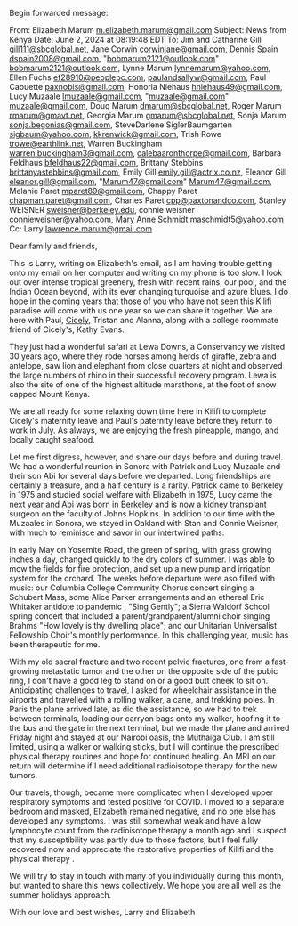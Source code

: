 

Begin forwarded message:

From: Elizabeth Marum <m.elizabeth.marum@gmail.com>
Subject: News from Kenya
Date: June 2, 2024 at 08:19:48 EDT
To: Jim and Catharine Gill <gill111@sbcglobal.net>, Jane Corwin <corwinjane@gmail.com>, Dennis Spain <dspain2008@gmail.com>, "bobmarum2121@outlook.com" <bobmarum2121@outlook.com>, Lynne Marum <lynnemarum@yahoo.com>, Ellen Fuchs <ef28910@peoplepc.com>, paulandsallyw@gmail.com, Paul Caouette <paxnobis@gmail.com>, Honoria Niehaus <hniehaus49@gmail.com>, Lucy Muzaale <lmuzaale@gmail.com>, "muzaale@gmail.com" <muzaale@gmail.com>, Doug Marum <dmarum@sbcglobal.net>, Roger Marum <rmarum@gmavt.net>, Georgia Marum <gmarum@sbcglobal.net>, Sonja Marum <sonja.begonias@gmail.com>, SteveDarlene SiglerBaumgarten <sigbaum@yahoo.com>, kkrenwick@gmail.com, Trish Rowe <trowe@earthlink.net>, Warren Buckingham <warren.buckingham3@gmail.com>, calebaaronthorpe@gmail.com, Barbara Feldhaus <bfeldhaus22@gmail.com>, Brittany Stebbins <brittanyastebbins@gmail.com>, Emily Gill <emily.gill@actrix.co.nz>, Eleanor Gill <eleanor.gill@gmail.com>, "Marum47@gmail.com" <Marum47@gmail.com>, Melanie Paret <mparet89@gmail.com>, Chappy Paret <chapman.paret@gmail.com>, Charles Paret <cpp@paxtonandco.com>, Stanley WEISNER <sweisner@berkeley.edu>, connie weisner <connieweisner@yahoo.com>, Mary Anne Schmidt <maschmidt5@yahoo.com>
Cc: Larry <lawrence.marum@gmail.com>

Dear family and friends,

This is Larry, writing on Elizabeth's email, as I am having trouble getting onto my email on her computer and writing on my phone is too slow. I look out over intense tropical greenery, fresh with recent rains, our pool, and the Indian Ocean beyond, with its ever changing turquoise and azure blues. I do hope in the coming years that those of you who have not seen this Kilifi paradise will come with us one year so we can share it together. We are here with Paul, [Cicely](https://doctors.adventisthealth.org/provider/Cicely+Chen/1342158), Tristan and Alanna, along with a college roommate friend of Cicely's, Kathy Evans. 

They just had a wonderful safari at Lewa Downs, a Conservancy we visited 30 years ago, where they rode horses among herds of giraffe, zebra and antelope, saw lion and elephant from close quarters at night and observed the large numbers of rhino in their successful recovery program. Lewa is also the site of one of the highest altitude marathons, at the foot of snow capped Mount Kenya.

 We are all ready for some relaxing down time here in Kilifi to complete Cicely's maternity leave and Paul's paternity leave before they return to work in July. As always, we are enjoying the fresh pineapple, mango, and locally caught seafood.

Let me first digress, however, and share our days before and during travel. We had a wonderful reunion in Sonora with Patrick and Lucy Muzaale and their son Abi for several days before we departed. Long friendships are certainly a treasure, and a half century is a rarity. Patrick came to Berkeley in 1975 and studied social welfare with Elizabeth in 1975, Lucy came the next year and Abi was born in Berkeley and is now a kidney transplant surgeon on the faculty of Johns Hopkins. In addition to our time with the Muzaales in Sonora, we stayed in Oakland with Stan and Connie Weisner, with much to reminisce and savor in our intertwined paths.

In early May on Yosemite Road, the green of spring, with grass growing inches a day, changed quickly to the dry colors of summer. I was able to mow the fields for fire protection, and set up a new pump and irrigation system for the orchard. The weeks before departure were aso filled with music: our Columbia College Community Chorus concert singing a Schubert Mass, some Alice Parker arrangements and an ethereal Eric Whitaker antidote to pandemic , "Sing Gently"; a Sierra Waldorf School spring concert that included a parent/grandparent/alumni choir singing Brahms "How lovely is thy dwelling place"; and our Unitarian Universalist Fellowship Choir's monthly performance. In this challenging year, music has been therapeutic for me. 

With my old sacral fracture and two recent pelvic fractures, one from a fast-growing metastatic tumor and the other on the opposite side of the pubic ring, I don't have a good leg to stand on or a good butt cheek to sit on. Anticipating challenges to travel, I asked for wheelchair assistance in the airports and travelled with a rolling walker, a cane, and trekking poles. In Paris the plane arrived late, as did the assistance, so we had to trek between terminals, loading our carryon bags onto my walker, hoofing it to the bus and the gate in the next terminal, but we made the plane and arrived Friday night and stayed at our Nairobi oasis, the Muthaiga Club. I am still limited, using a walker or walking sticks, but I will continue the prescribed physical therapy routines and hope for continued healing. An MRI on our return will determine if I need additional radioisotope therapy for the new tumors.

Our travels, though, became more complicated when I developed upper respiratory symptoms and tested positive for COVID. I moved to a separate bedroom and masked,  Elizabeth remained negative, and no one else has developed any symptoms. I was still somewhat weak and have a low lymphocyte count from the radioisotope therapy a month ago and I suspect that my susceptibility was partly due to those factors, but I feel fully recovered now and appreciate the restorative properties of Kilifi and the physical therapy .  

We will try to stay in touch with many of you individually during this month, but wanted to share this news collectively. We hope you are all well as the summer holidays approach.

With our love and best wishes,
Larry and Elizabeth

     

 
